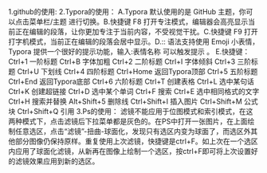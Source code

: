 1.github的使用:
2.Typora的使用：
A.Typora 默认使用的是 GitHub 主题，你可以点击菜单栏/主题 进行切换。B.快捷键 F8 打开专注模式，编辑器会高亮显示当前正在编辑的段落，让你更加专注于当前内容，不受视觉干扰。C.快捷键 F9 打开打字机模式，当前正在编辑的段落会居中显示。D.:<emoji>: 语法支持使用 Emoji 小表情，Typora 提供一个很好的提示功能，输入:表情名称 可以触发提示 。
 E.快捷键：Ctrl+1  一阶标题    Ctrl+B  字体加粗
          Ctrl+2  二阶标题    Ctrl+I  字体倾斜
          Ctrl+3  三阶标题    Ctrl+U  下划线
          Ctrl+4  四阶标题    Ctrl+Home   返回Typora顶部
          Ctrl+5  五阶标题    Ctrl+End    返回Typora底部
          Ctrl+6  六阶标题    Ctrl+T  创建表格
          Ctrl+L  选中某句话   Ctrl+K  创建超链接
          Ctrl+D  选中某个单词  Ctrl+F  搜索
          Ctrl+E  选中相同格式的文字   Ctrl+H  搜索并替换
          Alt+Shift+5 删除线 Ctrl+Shift+I    插入图片
          Ctrl+Shift+M    公式块 Ctrl+Shift+Q    引用
3.Ps的使用：
滤镜不能应用于位图模式和索引模式，在这两种模式下，点击滤镜后下拉菜单都是灰色的。在PS中打开一张图片，在上面绘制任意选区，点击“滤镜”-扭曲-球面化，发现只有选区内变为球面了，而选区外其他部分图像仍保持原样。重复使用上次滤镜，快捷键是ctrl+F。如上次在一个选区内应用了球面化滤镜，从新再在图像上绘制一个选区，按ctrl+F即可将上次设置好的滤镜效果应用到新的选区。

